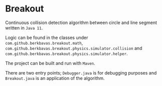 # Breakout

Continuous collision detection algorithm between circle and line segment written in `Java 11`.

Logic can be found in the classes under ``com.github.berkbavas.breakout.math``,
``com.github.berkbavas.breakout.physics.simulator.collision`` and
``com.github.berkbavas.breakout.physics.simulator.helper``.

The project can be built and run with ``Maven``.

There are two entry points; ``Debugger.java`` is for debugging purposes
and ``Breakout.java`` is an application of the algorithm.